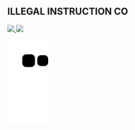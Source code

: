 
## ILLEGAL INSTRUCTION CO
<div>
  <a href="https://github.com/illegal-instruction-co">
  <img height="180em" src="https://github-readme-stats.vercel.app/api?username=illegal-instruction-co&show_icons=true&theme=dracula&include_all_commits=true&count_private=true"/>
  <img height="180em" src="https://github-readme-stats.vercel.app/api/top-langs/?username=illegal-instruction-co&layout=compact&langs_count=7&theme=dracula"/>
</div>

![Snake animation](https://github.com/rafaballerini/rafaballerini/blob/output/github-contribution-grid-snake.svg)

